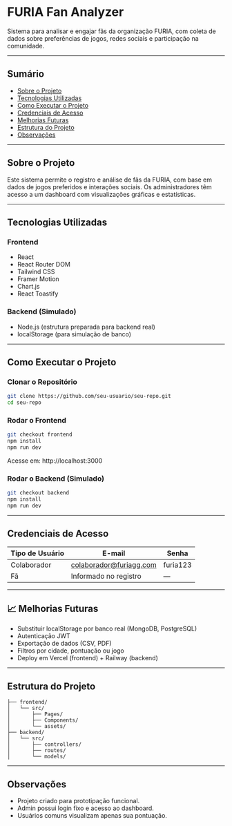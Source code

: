 # FURIA Fan Analyzer

Sistema para analisar e engajar fãs da organização FURIA, com coleta de dados sobre preferências de jogos, redes sociais e participação na comunidade.

---

##  Sumário

- [Sobre o Projeto](#sobre-o-projeto)
- [Tecnologias Utilizadas](#tecnologias-utilizadas)
- [Como Executar o Projeto](#como-executar-o-projeto)
- [Credenciais de Acesso](#credenciais-de-acesso)
- [Melhorias Futuras](#melhorias-futuras)
- [Estrutura do Projeto](#estrutura-do-projeto)
- [Observações](#observações)

---

## Sobre o Projeto

Este sistema permite o registro e análise de fãs da FURIA, com base em dados de jogos preferidos e interações sociais. Os administradores têm acesso a um dashboard com visualizações gráficas e estatísticas.

---

##  Tecnologias Utilizadas

### Frontend

- React
- React Router DOM
- Tailwind CSS
- Framer Motion
- Chart.js
- React Toastify

### Backend (Simulado)

- Node.js (estrutura preparada para backend real)
- localStorage (para simulação de banco)

---

##  Como Executar o Projeto

### Clonar o Repositório

```bash
git clone https://github.com/seu-usuario/seu-repo.git
cd seu-repo
```

### Rodar o Frontend

```bash
git checkout frontend
npm install
npm run dev
```

Acesse em: http://localhost:3000

### Rodar o Backend (Simulado)

```bash
git checkout backend
npm install
npm run dev
```

---

##  Credenciais de Acesso

| Tipo de Usuário | E-mail                      | Senha     |
|-----------------|-----------------------------|-----------|
| Colaborador     | colaborador@furiagg.com     | furia123  |
| Fã              | Informado no registro       | —         |

---

## 📈 Melhorias Futuras

- Substituir localStorage por banco real (MongoDB, PostgreSQL)
- Autenticação JWT
- Exportação de dados (CSV, PDF)
- Filtros por cidade, pontuação ou jogo
- Deploy em Vercel (frontend) + Railway (backend)

---

##  Estrutura do Projeto

```plaintext
├── frontend/
│   └── src/
│       ├── Pages/
│       ├── Components/
│       └── assets/
├── backend/
│   └── src/
│       ├── controllers/
│       ├── routes/
│       └── models/
```

---

##  Observações

- Projeto criado para prototipação funcional.
- Admin possui login fixo e acesso ao dashboard.
- Usuários comuns visualizam apenas sua pontuação.
